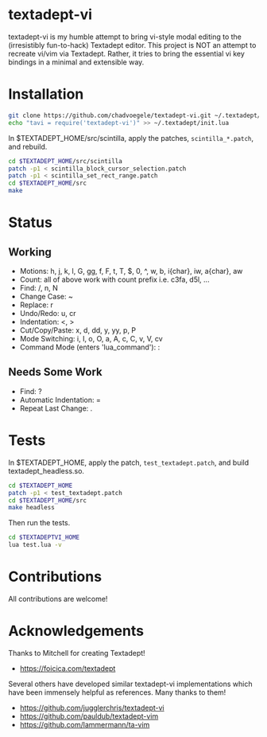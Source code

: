 # textadept-vi
textadept-vi is my humble attempt to bring vi-style modal editing to the (irresistibly fun-to-hack) Textadept editor. This project is NOT an attempt to recreate vi/vim via Textadept. Rather, it tries to bring the essential vi key bindings in a minimal and extensible way.

# Installation
```bash
git clone https://github.com/chadvoegele/textadept-vi.git ~/.textadept/modules/textadept-vi
echo "tavi = require('textadept-vi')" >> ~/.textadept/init.lua
```

In $TEXTADEPT_HOME/src/scintilla, apply the patches, `scintilla_*.patch`, and rebuild.
```bash
cd $TEXTADEPT_HOME/src/scintilla
patch -p1 < scintilla_block_cursor_selection.patch
patch -p1 < scintilla_set_rect_range.patch
cd $TEXTADEPT_HOME/src
make
```

# Status
## Working
* Motions: h, j, k, l, G, gg, f, F, t, T, $, 0, ^, w, b, i{char}, iw, a{char}, aw
* Count: all of above work with count prefix i.e. c3fa, d5l, ...
* Find: /, n, N
* Change Case: ~
* Replace: r
* Undo/Redo: u, cr
* Indentation: <, >
* Cut/Copy/Paste: x, d, dd,  y, yy, p, P
* Mode Switching: i, I, o, O, a, A, c, C, v, V, cv
* Command Mode (enters 'lua_command'): :

## Needs Some Work
* Find: ?
* Automatic Indentation: =
* Repeat Last Change: .

# Tests
In $TEXTADEPT_HOME, apply the patch, `test_textadept.patch`, and build textadept_headless.so.
```bash
cd $TEXTADEPT_HOME
patch -p1 < test_textadept.patch
cd $TEXTADEPT_HOME/src
make headless
```

Then run the tests.
```bash
cd $TEXTADEPTVI_HOME
lua test.lua -v
```

# Contributions
All contributions are welcome!

# Acknowledgements
Thanks to Mitchell for creating Textadept!
* https://foicica.com/textadept

Several others have developed similar textadept-vi implementations which have been immensely helpful as references. Many thanks to them!
* https://github.com/jugglerchris/textadept-vi
* https://github.com/pauldub/textadept-vim
* https://github.com/lammermann/ta-vim
